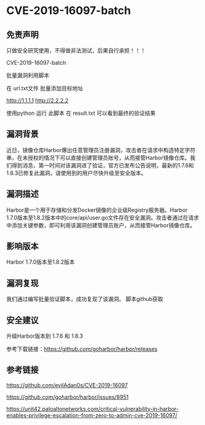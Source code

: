 # CVE-2019-16097-batch
## 免责声明
只做安全研究使用，不得做非法测试，后果自行承担！！！

CVE-2019-16097-batch

批量漏洞利用脚本

在 url.txt文件 批量添加目标地址

http://1.1.1.1
http://2.2.2.2

使用python 运行 此脚本 在 result.txt 可以看到最终的验证结果

## 漏洞背景
近日，镜像仓库Harbor爆出任意管理员注册漏洞，攻击者在请求中构造特定字符串，在未授权的情况下可以直接创建管理员账号，从而接管Harbor镜像仓库。我们得到消息，第一时间对该漏洞进了验证，官方已发布公告说明，最新的1.7.6和1.8.3已修复此漏洞，请使用到的用户尽快升级至安全版本。

## 漏洞描述

Harbor是一个用于存储和分发Docker镜像的企业级Registry服务器。Harbor 1.7.0版本至1.8.2版本中的core/api/user.go文件存在安全漏洞。攻击者通过在请求中添加关键参数，即可利用该漏洞创建管理员账户，从而接管Harbor镜像仓库。


## 影响版本

Harbor 1.7.0版本至1.8.2版本


## 漏洞复现

我们通过编写批量验证脚本，成功复现了该漏洞。
脚本github获取

## 安全建议

升级Harbor版本到 1.7.6 和 1.8.3

参考下载链接：https://github.com/goharbor/harbor/releases


## 参考链接

https://github.com/evilAdan0s/CVE-2019-16097

https://github.com/goharbor/harbor/issues/8951

https://unit42.paloaltonetworks.com/critical-vulnerability-in-harbor-enables-privilege-escalation-from-zero-to-admin-cve-2019-16097/